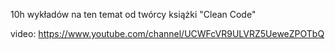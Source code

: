 10h wykładów na ten temat od twórcy książki "Clean Code"

video: https://www.youtube.com/channel/UCWFcVR9ULVRZ5UeweZPOTbQ